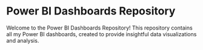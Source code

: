 # Power BI Dashboards Repository 
Welcome to the Power BI Dashboards Repository! This repository contains all my Power BI dashboards, created to provide insightful data visualizations and analysis.

